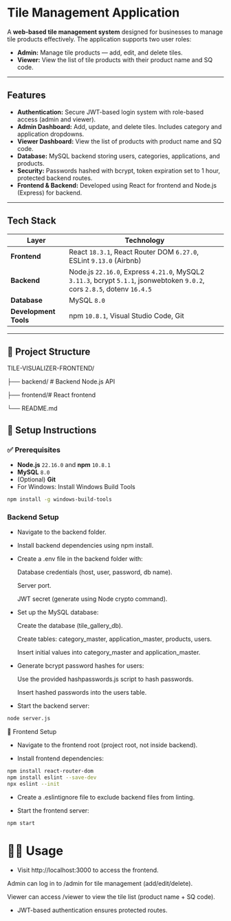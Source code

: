 #  Tile Management Application

A **web-based tile management system** designed for businesses to manage tile products effectively. The application supports two user roles:

- **Admin:** Manage tile products — add, edit, and delete tiles.
- **Viewer:** View the list of tile products with their product name and SQ code.

---

##  Features

-  **Authentication:** Secure JWT-based login system with role-based access (admin and viewer).
-  **Admin Dashboard:** Add, update, and delete tiles. Includes category and application dropdowns.
-  **Viewer Dashboard:** View the list of products with product name and SQ code.
-  **Database:** MySQL backend storing users, categories, applications, and products.
-  **Security:** Passwords hashed with bcrypt, token expiration set to 1 hour, protected backend routes.
-  **Frontend & Backend:** Developed using React for frontend and Node.js (Express) for backend.

---

##  Tech Stack

| Layer        | Technology                            |
|---------------|----------------------------------------|
| **Frontend**  | React `18.3.1`, React Router DOM `6.27.0`, ESLint `9.13.0` (Airbnb) |
| **Backend**   | Node.js `22.16.0`, Express `4.21.0`, MySQL2 `3.11.3`, bcrypt `5.1.1`, jsonwebtoken `9.0.2`, cors `2.8.5`, dotenv `16.4.5` |
| **Database**  | MySQL `8.0`                           |
| **Development Tools** | npm `10.8.1`, Visual Studio Code, Git |

---

## 📁 Project Structure

TILE-VISUALIZER-FRONTEND/

├── backend/ # Backend Node.js API

├── frontend/# React frontend

└── README.md

## 🔧 Setup Instructions

### ✅ Prerequisites

- **Node.js** `22.16.0` and **npm** `10.8.1`
- **MySQL** `8.0`
- (Optional) **Git**
- For Windows: Install Windows Build Tools  
```bash
npm install -g windows-build-tools
```
### Backend Setup
- Navigate to the backend folder.

- Install backend dependencies using npm install.

- Create a .env file in the backend folder with:

  Database credentials (host, user, password, db name).

  Server port.

  JWT secret (generate using Node crypto command).

- Set up the MySQL database:

   Create the database (tile_gallery_db).

   Create tables: category_master, application_master, products, users.

   Insert initial values into category_master and application_master.

- Generate bcrypt password hashes for users:

   Use the provided hashpasswords.js script to hash passwords.

   Insert hashed passwords into the users table.

- Start the backend server:

```bash
node server.js
```

🎨 Frontend Setup
- Navigate to the frontend root (project root, not inside backend).

- Install frontend dependencies:

``` bash
npm install react-router-dom
npm install eslint --save-dev
npx eslint --init
```
- Create a .eslintignore file to exclude backend files from linting.


- Start the frontend server:

``` bash
npm start
```
# 🧑‍💻 Usage
- Visit http://localhost:3000 to access the frontend.

Admin can log in to /admin for tile management (add/edit/delete).

Viewer can access /viewer to view the tile list (product name + SQ code).

- JWT-based authentication ensures protected routes.
